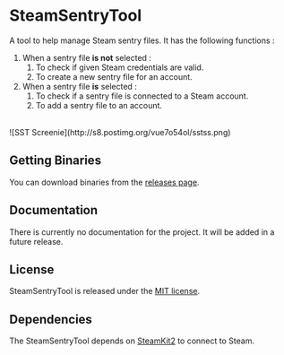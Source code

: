 # SteamSentryTool
A tool to help manage Steam sentry files. It has the following functions :

1. When a sentry file **is not** selected :
    1. To check if given Steam credentials are valid.
    2. To create a new sentry file for an account.
2. When a sentry file **is** selected :
    1. To check if a sentry file is connected to a Steam account.
    2. To add a sentry file to an account.
<br>
![SST Screenie](http://s8.postimg.org/vue7o54ol/sstss.png)

## Getting Binaries
You can download binaries from the [releases page](https://github.com/ChaosEmperor/SteamSentryTool/releases).

## Documentation
There is currently no documentation for the project. It will be added in a future release.

## License
SteamSentryTool is released under the [MIT license](https://opensource.org/licenses/MIT).

## Dependencies
The SteamSentryTool depends on [SteamKit2](https://github.com/SteamRE/SteamKit) to connect to Steam.
